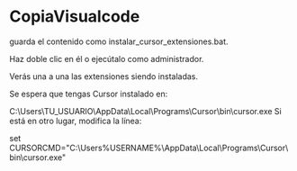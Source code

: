 # CopiaVisualcode

guarda el contenido como instalar_cursor_extensiones.bat.

Haz doble clic en él o ejecútalo como administrador.

Verás una a una las extensiones siendo instaladas.

Se espera que tengas Cursor instalado en:


C:\Users\TU_USUARIO\AppData\Local\Programs\Cursor\bin\cursor.exe
Si está en otro lugar, modifica la línea:


set CURSORCMD="C:\Users\%USERNAME%\AppData\Local\Programs\Cursor\bin\cursor.exe"
